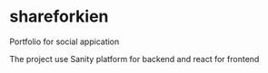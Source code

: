 # shareforkien

Portfolio for social appication

The project use Sanity platform for backend and react for frontend
